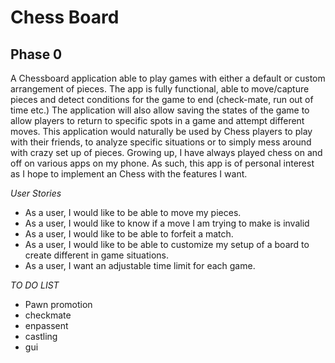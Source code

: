 # Chess Board

## Phase 0 

A Chessboard application able to play games with either a default or custom arrangement of pieces. The app is fully 
functional, able to move/capture pieces and detect conditions for the game to end (check-mate, run out of time etc.) The 
application will also allow saving the states of the game to allow players to return to specific spots in a game and 
attempt different moves. This application would naturally be used by Chess players to play with their friends, to
analyze specific situations or to simply mess around with crazy set up of pieces. Growing up, I have always played 
chess on and off on various apps on my phone. As such, this app is of personal interest as I hope to implement an Chess
with the features I want.



*User Stories*
- As a user, I would like to be able to move my pieces.
- As a user, I would like to know if a move I am trying to make is invalid
- As a user, I would like to be able to forfeit a match.
- As a user, I would like to be able to customize my setup of a board to create different in game situations.
- As a user, I want an adjustable time limit for each game.



*TO DO LIST*
- Pawn promotion
- checkmate
- enpassent
- castling
- gui